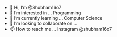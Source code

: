 - 👋 Hi, I’m @Shubham16o7
- 👀 I’m interested in ... Programming
- 🌱 I’m currently learning ... Computer Science
- 💞️ I’m looking to collaborate on ...
- 📫 How to reach me ... Instagram @shubham16o7


